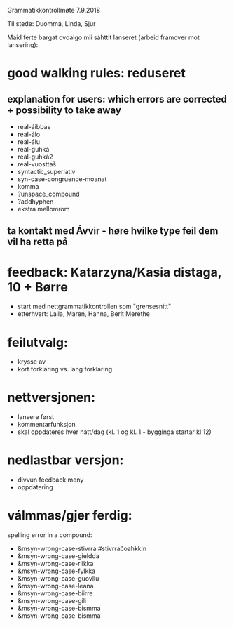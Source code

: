 Grammatikkontrollmøte 7.9.2018

Til stede: Duommá, Linda, Sjur

Maid ferte bargat ovdalgo mii sáhttit lanseret (arbeid framover mot lansering):

#  good walking rules: reduseret
##  explanation for users: which errors are corrected + possibility to take away

* real-áibbas
* real-álo
* real-álu
* real-guhká
* real-guhká2
* real-vuosttaš
* syntactic_superlativ
* syn-case-congruence-moanat
* komma
* ?unspace_compound
* ?addhyphen
* ekstra mellomrom

##  ta kontakt med Ávvir - høre hvilke type feil dem vil ha retta på

#  feedback: Katarzyna/Kasia distaga, 10 + Børre

* start med nettgrammatikkontrollen som "grensesnitt"
* etterhvert: Laila, Maren, Hanna, Berit Merethe

#  feilutvalg:
* krysse av
* kort forklaring vs. lang forklaring

#  nettversjonen:
* lansere først
* kommentarfunksjon
* skal oppdateres hver natt/dag (kl. 1 og kl. 1 - bygginga startar kl 12)

#  nedlastbar versjon:
* divvun feedback meny
* oppdatering

#  válmmas/gjer ferdig:

spelling error in a compound:

* &msyn-wrong-case-stivrra  #stivrračoahkkin
* &msyn-wrong-case-gieldda
* &msyn-wrong-case-riikka
* &msyn-wrong-case-fylkka
* &msyn-wrong-case-guovllu
* &msyn-wrong-case-leana
* &msyn-wrong-case-biirre
* &msyn-wrong-case-gili
* &msyn-wrong-case-bismma
* &msyn-wrong-case-bismmá
